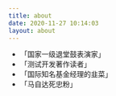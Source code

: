 ```yaml
---
title: about
date: 2020-11-27 10:14:03
layout: about
---
```


- 「国家一级退堂鼓表演家」
- 「测试开发著作读者」
- 「国际知名基金经理的韭菜」
- 「马自达死忠粉」
